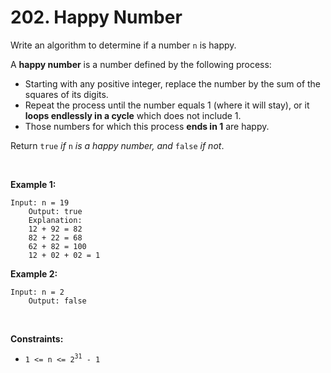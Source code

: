 # 202. Happy Number

Write an algorithm to determine if a number `n` is happy.

A **happy number** is a number defined by the following process:

- Starting with any positive integer, replace the number by the sum of
  the squares of its digits.
- Repeat the process until the number equals 1 (where it will stay), or
  it **loops endlessly in a cycle** which does not include 1.
- Those numbers for which this process **ends in 1** are happy.

Return `true` *if* `n` *is a happy number, and* `false` *if not*.

 

**Example 1:**

    Input: n = 19
        Output: true
        Explanation:
        12 + 92 = 82
        82 + 22 = 68
        62 + 82 = 100
        12 + 02 + 02 = 1
        

**Example 2:**

    Input: n = 2
        Output: false
        

 

**Constraints:**

- `1 <= n <= 2`<sup>`31`</sup>` - 1`
